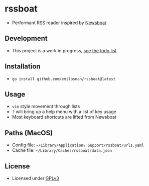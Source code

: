 # rssboat
- Performant RSS reader inspired by [Newsboat](https://github.com/newsboat/newsboat)

## Development
- This project is a work in progress, [see the todo list](./docs/todo.md)

## Installation
- `go install github.com/emilosman/rssboat@latest`

## Usage
- `vim` style movement through lists
- `?` will bring up a help menu with a list of key usage
- Most keyboard shortcuts are lifted from Newsboat

## Paths (MacOS)
- Config file: `~/Library/Application\ Support/rssboat/urls.yaml`
- Cache file: `~/Library/Caches/rssboat/data.json`

## License
- Licensed under [GPLv3](./LICENSE)
